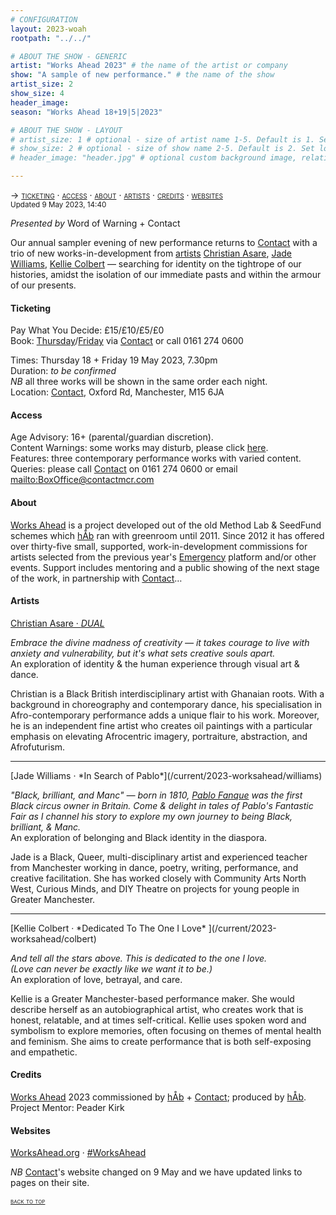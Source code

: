 ```yaml
---
# CONFIGURATION
layout: 2023-woah
rootpath: "../../"

# ABOUT THE SHOW - GENERIC
artist: "Works Ahead 2023" # the name of the artist or company
show: "A sample of new performance." # the name of the show
artist_size: 2
show_size: 4
header_image:    
season: "Works Ahead 18+19|5|2023"

# ABOUT THE SHOW - LAYOUT
# artist_size: 1 # optional - size of artist name 1-5. Default is 1. Set longer names to lower values
# show_size: 2 # optional - size of show name 2-5. Default is 2. Set longer names to lower values
# header_image: "header.jpg" # optional custom background image, relative to current page

---
```

<span style='font-variant: small-caps'>→ [ticketing](/current/2023-worksahead/#ticketing) · [access](/current/2023-worksahead/#access) · [about](/current/2023-worksahead/#about) · [artists](/current/2023-worksahead/#artists) · [credits](/current/2023-worksahead/#credits) · [websites](/current/2023-worksahead/#websites)</span><br><small>Updated 9 May 2023, 14:40</small>        
        
*Presented by* Word of Warning + Contact        
         
Our annual sampler evening of new performance returns to <a href="https://contactmcr.com/events/works-ahead-2023" target="_blank">Contact</a> with a trio of new works-in-development from [artists](/current/2023-worksahead/#artists) [Christian Asare](/current/2023-worksahead/asare), [Jade Williams](/current/2023-worksahead/williams), [Kellie Colbert](/current/2023-worksahead/colbert) — searching for identity on the tightrope of our histories, amidst the isolation of our immediate pasts and within the armour of our presents.           
       
#### Ticketing          
Pay What You Decide: £15/£10/£5/£0<br>Book: <a href="https://contactmcr.com/book/instance/310558" target="_blank">Thursday</a>/<a href="https://contactmcr.com/book/instance/310559" target="_blank">Friday</a> via <a href="https://contactmcr.com/events/works-ahead-2023" target="_blank">Contact</a> or call 0161 274 0600        
         
Times: Thursday 18 + Friday 19 May 2023, 7.30pm<br>Duration: *to be confirmed*<br>*NB* all three works will be shown in the same order each night.<br>Location: <a href="https://contactmcr.com/visit/getting-here" target="_blank">Contact</a>, Oxford Rd, Manchester, M15 6JA        
        
#### Access         
Age Advisory: 16+ (parental/guardian discretion).<br>Content Warnings: some works may disturb, please click [here](/warnings).<br>Features: three contemporary performance works with varied content.<br>Queries: please call <a href="https://contactmcr.com/visit/access" target="_blank">Contact</a> on 0161 274 0600 or email <mailto:BoxOffice@contactmcr.com>        
         
#### About           
[Works Ahead](/hab/worksahead) is a project developed out of the old Method Lab & SeedFund schemes which [hÅb](/hab) ran with greenroom until 2011.
Since 2012 it has offered over thirty-five small, supported, work-in-development commissions for artists selected from the previous year's [Emergency](/hab/emergency) platform and/or other events. Support includes mentoring and a public showing of the next stage of the work, in partnership with <a href="https://contactmcr.com" target="_blank">Contact</a>…        
         
#### Artists        
[Christian Asare · *DUAL*](/current/2023-worksahead/asare)         
         
*Embrace the divine madness of creativity — it takes courage to live with anxiety and vulnerability, but it's what sets creative souls apart.*<br>An exploration of identity & the human experience through visual art & dance.        
        
Christian is a Black British interdisciplinary artist with Ghanaian roots. With a background in choreography and contemporary dance, his specialisation in Afro-contemporary performance adds a unique flair to his work. Moreover, he is an independent fine artist who creates oil paintings with a particular emphasis on elevating Afrocentric imagery, portraiture, abstraction, and Afrofuturism.          
<hr>        
[Jade Williams · *In Search of Pablo*](/current/2023-worksahead/williams)         
        
*"Black, brilliant, and Manc" — born in 1810, <a href="https://en.wikipedia.org/wiki/Pablo_Fanque" target="_blank">Pablo Fanque</a> was the first Black circus owner in Britain. Come & delight in tales of Pablo's Fantastic Fair as I channel his story to explore my own journey to being Black, brilliant, & Manc.*<br>An exploration of belonging and Black identity in the diaspora.         
        
Jade is a Black, Queer, multi-disciplinary artist and experienced teacher from Manchester working in dance, poetry, writing, performance, and creative facilitation. She has worked closely with Community Arts North West, Curious Minds, and DIY Theatre on projects for young people in Greater Manchester.          
<hr>         
[Kellie Colbert · *Dedicated To The One I Love* ](/current/2023-worksahead/colbert)         
         
*And tell all the stars above. This is dedicated to the one I love.<br>(Love can never be exactly like we want it to be.)*<br>An exploration of love, betrayal, and care.        
        
Kellie is a Greater Manchester-based performance maker. She would describe herself as an autobiographical artist, who creates work that is honest, relatable, and at times self-critical. Kellie uses spoken word and symbolism to explore memories, often focusing on themes of mental health and feminism. She aims to create performance that is both self-exposing and empathetic.        
         
#### Credits         
[Works Ahead](/hab/worksahead) 2023 commissioned by [hÅb](/hab) + <a href="https://contactmcr.com" target="_blank">Contact</a>; produced by [hÅb](/hab).<br>Project Mentor: Peader Kirk        
         
#### Websites          
<a href="http://worksahead.org" target="_blank">WorksAhead.org</a> · <a href="http://twitter.com/hashtag/WorksAhead" target="_blank">#WorksAhead</a>         
        
*NB* <a href="https://contactmcr.com" target="_blank">Contact</a>'s website changed on 9 May and we have updated links to pages on their site.        
        
<small><span style='font-variant: small-caps'>[back to top](/current/2023-worksahead)</span></small>
